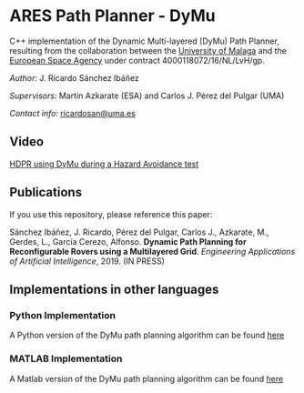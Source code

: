 # ARES Path Planner - DyMu
C++ implementation of the Dynamic Multi-layered (DyMu) Path Planner, resulting from the collaboration between the [University of Malaga](https://www.uma.es/robotics-and-mechatronics/info/107542/robotica-espacial/) and the [European Space Agency](https://www.esa.int/Our_Activities/Space_Engineering_Technology/Planetary_Robotics_Laboratory) under contract 4000118072/16/NL/LvH/gp.

*Author:* J. Ricardo Sánchez Ibáñez

*Supervisors:* Martin Azkarate (ESA) and Carlos J. Pérez del Pulgar (UMA)

*Contact info:* ricardosan@uma.es

## Video

[HDPR using DyMu during a Hazard Avoidance test](https://youtu.be/X4mihNTEVGw)

## Publications

If you use this repository, please reference this paper:

Sánchez Ibáñez, J. Ricardo, Pérez del Pulgar, Carlos J., Azkarate, M., Gerdes, L., García Cerezo, Alfonso. **Dynamic Path Planning for Reconfigurable Rovers using a Multilayered Grid**. *Engineering Applications of Artificial Intelligence*, 2019. (IN PRESS)


## Implementations in other languages

### Python Implementation

A Python version of the DyMu path planning algorithm can be found [here](https://github.com/spaceuma/ARES-DyMu_python) 

### MATLAB Implementation

A Matlab version of the DyMu path planning algorithm can be found [here](https://github.com/spaceuma/ARES-DyMu_matlab)
